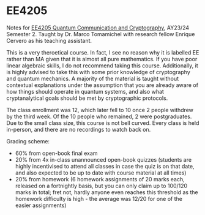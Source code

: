 # EE4205

Notes for [EE4205 Quantum Communication and Cryptography](https://nusmods.com/courses/EE4205/quantum-communication-and-cryptography), AY23/24 Semester 2. Taught by Dr. Marco Tomamichel with research fellow Enrique Cervero as his teaching assistant.

This is a very theroetical course. In fact, I see no reason why it is labelled EE rather than MA given that it is almost all pure mathematics. If you have poor linear algebraic skills, I do not recommend taking this course. Additionally, it is highly advised to take this with some prior knowledge of cryptography and quantum mechanics. A majority of the material is taught without contextual explanations under the assumption that you are already aware of how things should operate in quantum systems, and also what cryptanalytical goals should be met by cryptographic protocols.

The class enrollment was 12, which later fell to 10 once 2 people withdrew by the third week. Of the 10 people who remained, 2 were postgraduates. Due to the small class size, this course is not bell curved. Every class is held in-person, and there are no recordings to watch back on.

Grading scheme:

* 60% from open-book final exam
* 20% from 4x in-class unannounced open-book quizzes (students are highly incentivised to attend all classes in case the quiz is on that date, and also expected to be up to date with course material at all times)
* 20% from homework (6 homework assignments of 20 marks each, released on a fortnightly basis, but you can only claim up to 100/120 marks in total; fret not, hardly anyone even reaches this threshold as the homework difficulty is high - the average was 12/20 for one of the easier assignments)
